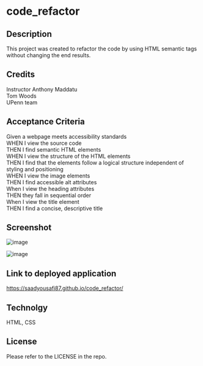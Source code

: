 # code_refactor

## Description

This project was created to refactor the code by using HTML semantic tags without changing the end results. 

## Credits

Instructor Anthony Maddatu\
Tom Woods\
UPenn team

## Acceptance Criteria

Given a webpage meets accessibility standards\
WHEN I view the source code\
THEN I find semantic HTML elements\
WHEN I view the structure of the HTML elements\
THEN I find that the elements follow a logical structure independent of styling and positioning\
WHEN I view the image elements\
THEN I find accessible alt attributes\
When I view the heading attributes\
THEN they fall in sequential order\
When I view the title element\
THEN I find a concise, descriptive title

## Screenshot
![image](https://user-images.githubusercontent.com/32617598/191389740-71a38c48-59f5-4cc8-ba79-4be6605d0333.png) 

![image](https://user-images.githubusercontent.com/32617598/191389934-c28e9f6a-ea63-466d-a3e2-65f445393e7b.png)


## Link to deployed application
https://saadyousafi87.github.io/code_refactor/

## Technolgy
HTML, CSS

## License

Please refer to the LICENSE in the repo.
